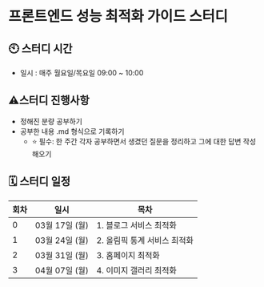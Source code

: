 # 프론트엔드 성능 최적화 가이드 스터디

## 🕙 스터디 시간

- 일시 : 매주 월요일/목요일 09:00 ~ 10:00

## ⚠️스터디 진행사항

- 정해진 분량 공부하기
- 공부한 내용 .md 형식으로 기록하기
  - ⭐ 필수: 한 주간 각자 공부하면서 생겼던 질문을 정리하고 그에 대한 답변 작성해오기

## 🗓 스터디 일정

| 회차 | 일시                 | 목차            |
| ---- | -------------------- | --------------- |
| 0    | 03월 17일 (월)   | 1. 블로그 서비스 최적화 |
| 1    | 03월 24일 (월)   | 2. 올림픽 통계 서비스 최적화 |
| 2   | 03월 31일 (월)   | 3. 홈페이지 최적화 |
| 3    | 04월 07일 (월)   | 4. 이미지 갤러리 최적화 |
